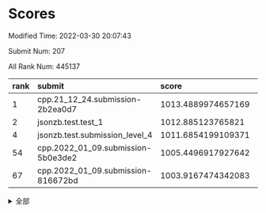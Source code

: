 # Scores

Modified Time: 2022-03-30 20:07:43

Submit Num: 207

All Rank Num: 445137

| rank |               submit               |       score        |       sigma        | pk_num |
| :--- | :--------------------------------- | :----------------- | :----------------- | :----- |
| 1    | cpp.21_12_24.submission-2b2ea0d7   | 1013.4889974657169 | 0.8003002753934388 | 8600   |
| 2    | jsonzb.test.test_1                 | 1012.885123765821  | 0.8166174202209803 | 8603   |
| 4    | jsonzb.test.submission_level_4     | 1011.6854199109371 | 0.8151233203267468 | 8601   |
| 54   | cpp.2022_01_09.submission-5b0e3de2 | 1005.4496917927642 | 0.7290480510264737 | 8607   |
| 67   | cpp.2022_01_09.submission-816672bd | 1003.9167474342083 | 0.7163288154122187 | 8602   |


<details>
<summary>全部</summary>

| rank |                 submit                 |       score        |       sigma        | pk_num |
| :--- | :------------------------------------- | :----------------- | :----------------- | :----- |
| 1    | cpp.21_12_24.submission-2b2ea0d7       | 1013.4889974657169 | 0.8003002753934388 | 8600   |
| 2    | jsonzb.test.test_1                     | 1012.885123765821  | 0.8166174202209803 | 8603   |
| 3    | gobigger.level_3.submission_level_3_33 | 1012.1256356216495 | 0.7764019510770868 | 8600   |
| 4    | jsonzb.test.submission_level_4         | 1011.6854199109371 | 0.8151233203267468 | 8601   |
| 5    | gobigger.level_3.submission_level_3_5  | 1011.518219052085  | 0.7663608837050132 | 8599   |
| 6    | gobigger.level_3.submission_level_3_3  | 1011.4971377583392 | 0.7650518021507585 | 8603   |
| 7    | gobigger.level_3.submission_level_3_39 | 1011.4321728135745 | 0.7543175320011889 | 8605   |
| 8    | gobigger.level_3.submission_level_3_11 | 1011.0579715019497 | 0.7638202465380527 | 8605   |
| 9    | gobigger.level_3.submission_level_3_4  | 1010.9423809564663 | 0.7483044659925893 | 8607   |
| 10   | gobigger.level_3.submission_level_3_29 | 1010.9387593126148 | 0.7576364745163812 | 8600   |
| 11   | gobigger.level_3.submission_level_3_18 | 1010.8967351870496 | 0.7583225267627864 | 8607   |
| 12   | gobigger.level_3.submission_level_3_40 | 1010.8627929972142 | 0.7781909290432486 | 8602   |
| 13   | gobigger.level_3.submission_level_3_17 | 1010.7717742630771 | 0.7712672119780675 | 8599   |
| 14   | gobigger.level_3.submission_level_3_32 | 1010.593694966871  | 0.7656892425687792 | 8604   |
| 15   | gobigger.level_3.submission_level_3_44 | 1010.3682238562964 | 0.7676220971318811 | 8599   |
| 16   | gobigger.level_3.submission_level_3_15 | 1010.3529780699293 | 0.7494118199350844 | 8602   |
| 17   | gobigger.level_3.submission_level_3_13 | 1010.3152110827892 | 0.7741377154770336 | 8601   |
| 18   | gobigger.level_3.submission_level_3_42 | 1010.1778332942378 | 0.7425946545972302 | 8600   |
| 19   | gobigger.level_3.submission_level_3_24 | 1010.1346675006745 | 0.7537013142966311 | 8596   |
| 20   | gobigger.level_3.submission_level_3_41 | 1010.1276624799609 | 0.7668609496303144 | 8603   |
| 21   | gobigger.level_3.submission_level_3_9  | 1010.0970019309372 | 0.7536458955798976 | 8598   |
| 22   | gobigger.level_3.submission_level_3_34 | 1010.0086294299609 | 0.7478745850696976 | 8602   |
| 23   | gobigger.level_3.submission_level_3_37 | 1010.0070614810526 | 0.7460795372438159 | 8603   |
| 24   | gobigger.level_3.submission_level_3_6  | 1009.9391224903434 | 0.7565937246069934 | 8599   |
| 25   | gobigger.level_3.submission_level_3_25 | 1009.9357058770436 | 0.7653859133397898 | 8602   |
| 26   | gobigger.level_3.submission_level_3_19 | 1009.9153429821924 | 0.7224102886047898 | 8604   |
| 27   | gobigger.level_3.submission_level_3_26 | 1009.9039648011768 | 0.7552702595384923 | 8607   |
| 28   | gobigger.level_3.submission_level_3_22 | 1009.8995985311021 | 0.765213870593248  | 8598   |
| 29   | gobigger.level_3.submission_level_3_23 | 1009.875416001953  | 0.7482469227217144 | 8608   |
| 30   | gobigger.level_3.submission_level_3_49 | 1009.869648029841  | 0.7368512374746262 | 8603   |
| 31   | gobigger.level_3.submission_level_3_0  | 1009.8670656413068 | 0.7783281774730888 | 8602   |
| 32   | gobigger.level_3.submission_level_3_46 | 1009.7284567099234 | 0.747968502922957  | 8602   |
| 33   | gobigger.level_3.submission_level_3_8  | 1009.7238086796913 | 0.7422255210105211 | 8601   |
| 34   | gobigger.level_3.submission_level_3_21 | 1009.7176676894763 | 0.7332154141054708 | 8595   |
| 35   | gobigger.level_3.submission_level_3_35 | 1009.6509800944273 | 0.764827041870208  | 8600   |
| 36   | gobigger.level_3.submission_level_3_47 | 1009.6333493505437 | 0.7547571179928938 | 8601   |
| 37   | gobigger.level_3.submission_level_3_2  | 1009.6311240292285 | 0.7432627541054411 | 8599   |
| 38   | gobigger.level_3.submission_level_3_7  | 1009.565039205102  | 0.7811975216066198 | 8597   |
| 39   | gobigger.level_3.submission_level_3_16 | 1009.5308330848098 | 0.741532841951589  | 8602   |
| 40   | gobigger.level_3.submission_level_3_31 | 1009.5145162287042 | 0.7596177793677078 | 8600   |
| 41   | gobigger.level_3.submission_level_3_28 | 1009.505130673742  | 0.7604292912596893 | 8601   |
| 42   | gobigger.level_3.submission_level_3_43 | 1009.4955849741343 | 0.7410406780651191 | 8600   |
| 43   | gobigger.level_3.submission_level_3_38 | 1009.3715119494152 | 0.7547231045672207 | 8605   |
| 44   | gobigger.level_3.submission_level_3_10 | 1009.2919857532231 | 0.757722339959752  | 8601   |
| 45   | gobigger.level_3.submission_level_3_36 | 1009.2369988955053 | 0.7490794055940753 | 8607   |
| 46   | gobigger.level_3.submission_level_3_12 | 1009.2301659058103 | 0.7395619655372954 | 8599   |
| 47   | gobigger.level_3.submission_level_3_20 | 1009.1816834810882 | 0.744038483363516  | 8599   |
| 48   | gobigger.level_3.submission_level_3_14 | 1009.0137441680067 | 0.7333923310988274 | 8597   |
| 49   | gobigger.level_3.submission_level_3_1  | 1008.9876545211222 | 0.7332558519516843 | 8597   |
| 50   | gobigger.level_3.submission_level_3_45 | 1008.9353305723305 | 0.7400270422892772 | 8604   |
| 51   | gobigger.level_3.submission_level_3_30 | 1008.8591503801205 | 0.7471109286459952 | 8603   |
| 52   | gobigger.level_3.submission_level_3_48 | 1008.8361091961698 | 0.7299345749634066 | 8607   |
| 53   | gobigger.level_3.submission_level_3_27 | 1008.7133234714362 | 0.7503087863945365 | 8603   |
| 54   | cpp.2022_01_09.submission-5b0e3de2     | 1005.4496917927642 | 0.7290480510264737 | 8607   |
| 55   | gobigger.level_1.submission_level_1_11 | 1004.7659094965921 | 0.7059488081890222 | 8599   |
| 56   | gobigger.level_1.submission_level_1_8  | 1004.7156184248596 | 0.7210715413561477 | 8604   |
| 57   | gobigger.level_1.submission_level_1_5  | 1004.6348253787779 | 0.7236330987316111 | 8603   |
| 58   | gobigger.level_1.submission_level_1_32 | 1004.6166235244965 | 0.7070205875589493 | 8606   |
| 59   | gobigger.level_1.submission_level_1_14 | 1004.6063459068575 | 0.7132714854918565 | 8604   |
| 60   | gobigger.level_1.submission_level_1_28 | 1004.2307071840567 | 0.713833118079954  | 8605   |
| 61   | gobigger.level_1.submission_level_1_30 | 1004.2133001292964 | 0.7123582797623157 | 8607   |
| 62   | gobigger.level_1.submission_level_1_0  | 1004.1695863697099 | 0.7179234400535752 | 8599   |
| 63   | gobigger.level_1.submission_level_1_20 | 1004.1433829081753 | 0.7174208802188171 | 8593   |
| 64   | gobigger.level_1.submission_level_1_16 | 1004.0929379495788 | 0.7115511096027647 | 8602   |
| 65   | gobigger.level_1.submission_level_1_42 | 1004.0904540348976 | 0.7136396679232315 | 8604   |
| 66   | gobigger.level_1.submission_level_1_31 | 1003.9765113158197 | 0.717389653952638  | 8607   |
| 67   | cpp.2022_01_09.submission-816672bd     | 1003.9167474342083 | 0.7163288154122187 | 8602   |
| 68   | gobigger.level_1.submission_level_1_27 | 1003.9016677472613 | 0.7214284885142551 | 8602   |
| 69   | gobigger.level_1.submission_level_1_15 | 1003.8396791626709 | 0.7137653000023395 | 8597   |
| 70   | gobigger.level_1.submission_level_1_34 | 1003.8135575821346 | 0.7107888859212356 | 8606   |
| 71   | gobigger.level_1.submission_level_1_43 | 1003.7204418619287 | 0.7231973138402591 | 8601   |
| 72   | gobigger.level_1.submission_level_1_23 | 1003.6980966353393 | 0.7127513084980837 | 8601   |
| 73   | gobigger.level_1.submission_level_1_33 | 1003.611306822366  | 0.7138039031803128 | 8604   |
| 74   | gobigger.level_1.submission_level_1_1  | 1003.5505328141019 | 0.7252443761136821 | 8599   |
| 75   | gobigger.level_1.submission_level_1_45 | 1003.3718211679811 | 0.7223683480925732 | 8600   |
| 76   | gobigger.level_1.submission_level_1_41 | 1003.3430800095052 | 0.7228398098023964 | 8598   |
| 77   | gobigger.level_1.submission_level_1_49 | 1003.2696156670986 | 0.7316958499872803 | 8608   |
| 78   | gobigger.level_1.submission_level_1_46 | 1003.2494925527266 | 0.7316272067117535 | 8596   |
| 79   | gobigger.level_1.submission_level_1_29 | 1003.2275043463118 | 0.7078037968638341 | 8600   |
| 80   | gobigger.level_1.submission_level_1_10 | 1003.1663387231346 | 0.7128672376379352 | 8601   |
| 81   | gobigger.level_1.submission_level_1_18 | 1003.1562527826624 | 0.7225086277271969 | 8602   |
| 82   | gobigger.level_1.submission_level_1_48 | 1003.1482845892759 | 0.7103244278023298 | 8601   |
| 83   | gobigger.level_1.submission_level_1_26 | 1003.1348527857562 | 0.713105181610894  | 8599   |
| 84   | gobigger.level_1.submission_level_1_12 | 1003.109798148282  | 0.7211351337174113 | 8605   |
| 85   | gobigger.level_1.submission_level_1_39 | 1003.0990494710769 | 0.7196147352624275 | 8601   |
| 86   | gobigger.level_1.submission_level_1_9  | 1003.0718760720455 | 0.7194345162441388 | 8600   |
| 87   | gobigger.level_1.submission_level_1_44 | 1003.0607054576952 | 0.7257997025587329 | 8597   |
| 88   | gobigger.level_1.submission_level_1_17 | 1003.0369529674947 | 0.704749161500127  | 8601   |
| 89   | gobigger.level_1.submission_level_1_19 | 1003.0312542597453 | 0.7066926702003553 | 8597   |
| 90   | gobigger.level_1.submission_level_1_6  | 1002.9720719909561 | 0.720185929267012  | 8603   |
| 91   | gobigger.level_1.submission_level_1_47 | 1002.9609096683505 | 0.7148789591624376 | 8603   |
| 92   | gobigger.level_1.submission_level_1_24 | 1002.9028532991655 | 0.7106073611890926 | 8604   |
| 93   | gobigger.level_1.submission_level_1_4  | 1002.8894164522952 | 0.7155720309217215 | 8603   |
| 94   | gobigger.level_1.submission_level_1_36 | 1002.7772758581276 | 0.7195134597451482 | 8607   |
| 95   | gobigger.level_1.submission_level_1_38 | 1002.7076074447544 | 0.7185752015218746 | 8596   |
| 96   | gobigger.level_1.submission_level_1_21 | 1002.6631188763888 | 0.7133008269898571 | 8605   |
| 97   | gobigger.level_1.submission_level_1_2  | 1002.6203147264586 | 0.7141128073668159 | 8603   |
| 98   | gobigger.level_1.submission_level_1_7  | 1002.5599376642454 | 0.7092519207779661 | 8602   |
| 99   | gobigger.level_1.submission_level_1_25 | 1002.548755942803  | 0.7169971657122118 | 8598   |
| 100  | gobigger.level_1.submission_level_1_40 | 1002.4498551424898 | 0.7199872819544465 | 8602   |
| 101  | gobigger.level_1.submission_level_1_37 | 1002.4048016037384 | 0.7055164803759081 | 8603   |
| 102  | gobigger.level_1.submission_level_1_22 | 1002.3340375258931 | 0.7185044452834204 | 8603   |
| 103  | gobigger.level_1.submission_level_1_13 | 1002.3075151126484 | 0.7158022728777814 | 8598   |
| 104  | gobigger.level_1.submission_level_1_3  | 1002.034316552467  | 0.7063564873515693 | 8600   |
| 105  | gobigger.level_1.submission_level_1_35 | 1001.9791502445024 | 0.7083598837617247 | 8601   |
| 106  | gobigger.random.submission_random_44   | 997.2165773780679  | 0.7093549802755129 | 8599   |
| 107  | gobigger.random.submission_random_10   | 997.1001667062804  | 0.6991109438827232 | 8604   |
| 108  | gobigger.random.submission_random_12   | 996.8221027285294  | 0.7073842290752109 | 8600   |
| 109  | gobigger.random.submission_random_1    | 996.5954286452239  | 0.7107939286069503 | 8608   |
| 110  | gobigger.random.submission_random_29   | 996.5857731871114  | 0.7019490467662228 | 8600   |
| 111  | gobigger.random.submission_random_32   | 996.5538703469026  | 0.7011663920629295 | 8599   |
| 112  | gobigger.random.submission_random_3    | 996.4910103386949  | 0.7141426644255321 | 8609   |
| 113  | gobigger.random.submission_random_26   | 996.4702088604608  | 0.699051340081498  | 8604   |
| 114  | gobigger.random.submission_random_15   | 996.4657714964135  | 0.7084896427968254 | 8596   |
| 115  | gobigger.random.submission_random_7    | 996.4643570626727  | 0.7099861168113513 | 8605   |
| 116  | gobigger.random.submission_random_31   | 996.4464703557691  | 0.7068175330737294 | 8604   |
| 117  | gobigger.random.submission_random_23   | 996.4318015405811  | 0.7087020771545132 | 8601   |
| 118  | gobigger.random.submission_random_49   | 996.402744288139   | 0.6952474555393187 | 8597   |
| 119  | gobigger.random.submission_random_22   | 996.3875713473502  | 0.7062634023112745 | 8608   |
| 120  | gobigger.random.submission_random_16   | 996.3581842069278  | 0.7122388306765585 | 8601   |
| 121  | gobigger.random.submission_random_19   | 996.325997603991   | 0.7031100655647085 | 8605   |
| 122  | gobigger.random.submission_random_46   | 996.2762344240659  | 0.7050504811695217 | 8603   |
| 123  | gobigger.random.submission_random_47   | 996.2058011728293  | 0.7086776907089112 | 8597   |
| 124  | gobigger.random.submission_random_9    | 996.1767412990548  | 0.7121057638688197 | 8602   |
| 125  | gobigger.random.submission_random_48   | 996.1442326853958  | 0.7155988664239578 | 8606   |
| 126  | gobigger.random.submission_random_41   | 996.1370377470766  | 0.7109579124647207 | 8603   |
| 127  | gobigger.random.submission_random_0    | 996.0765726981308  | 0.7006048458950187 | 8597   |
| 128  | gobigger.random.submission_random_37   | 996.0737904182229  | 0.7094643035395473 | 8598   |
| 129  | gobigger.random.submission_random_30   | 996.0666677161865  | 0.71533559505273   | 8599   |
| 130  | gobigger.random.submission_random_2    | 996.0327504161049  | 0.7180412738111883 | 8603   |
| 131  | gobigger.random.submission_random_4    | 996.0152056102152  | 0.7147635515330207 | 8597   |
| 132  | gobigger.random.submission_random_5    | 995.9413823384198  | 0.7181093121314595 | 8604   |
| 133  | gobigger.random.submission_random_27   | 995.8053728159059  | 0.6955524249542593 | 8600   |
| 134  | gobigger.random.submission_random_18   | 995.7077344023473  | 0.7185189248640066 | 8596   |
| 135  | gobigger.random.submission_random_8    | 995.6823606970598  | 0.698053413686572  | 8597   |
| 136  | gobigger.random.submission_random_36   | 995.6724671444268  | 0.7035125711372393 | 8600   |
| 137  | gobigger.random.submission_random_35   | 995.6377156344364  | 0.7053470848416618 | 8603   |
| 138  | gobigger.random.submission_random_39   | 995.6354867363467  | 0.7052296230605146 | 8601   |
| 139  | gobigger.random.submission_random_43   | 995.6021967510405  | 0.7206510760356657 | 8599   |
| 140  | gobigger.random.submission_random_25   | 995.5931580099465  | 0.7202882694342069 | 8602   |
| 141  | gobigger.random.submission_random_17   | 995.4924156133756  | 0.7113270011265138 | 8604   |
| 142  | gobigger.random.submission_random_38   | 995.4862511324499  | 0.7241027238408787 | 8597   |
| 143  | gobigger.random.submission_random_13   | 995.4592921921611  | 0.7065270233668267 | 8605   |
| 144  | gobigger.random.submission_random_24   | 995.4272491807064  | 0.6964423936063522 | 8601   |
| 145  | gobigger.random.submission_random_20   | 995.3974323253547  | 0.7292721873375908 | 8601   |
| 146  | gobigger.random.submission_random_42   | 995.391521914056   | 0.7278404891732985 | 8602   |
| 147  | gobigger.random.submission_random_11   | 995.3873540312337  | 0.7135281377756274 | 8604   |
| 148  | gobigger.random.submission_random_6    | 995.3690823303094  | 0.6980449057350121 | 8600   |
| 149  | gobigger.random.submission_random_34   | 995.3618002514701  | 0.7090391576780352 | 8605   |
| 150  | gobigger.random.submission_random_45   | 995.2643656809648  | 0.7056636435097983 | 8604   |
| 151  | gobigger.random.submission_random_21   | 995.2620317476071  | 0.7137193891886587 | 8603   |
| 152  | gobigger.random.submission_random_14   | 995.24019776078    | 0.7158888390520667 | 8603   |
| 153  | gobigger.random.submission_random_28   | 995.0446561529801  | 0.7080407322760398 | 8597   |
| 154  | gobigger.random.submission_random_33   | 995.0380662565971  | 0.7151561428191028 | 8602   |
| 155  | gobigger.random.submission_random_40   | 994.8417001815855  | 0.7179203450921267 | 8603   |
| 156  | gobigger.level_2.submission_level_2_42 | 993.8448138483143  | 0.7385770017813843 | 8602   |
| 157  | gobigger.level_2.submission_level_2_13 | 993.802345337745   | 0.7426999602940139 | 8601   |
| 158  | gobigger.level_2.submission_level_2_46 | 993.7681062290187  | 0.7382400083103927 | 8598   |
| 159  | gobigger.level_2.submission_level_2_38 | 993.4960954719808  | 0.7505713443698743 | 8607   |
| 160  | gobigger.level_2.submission_level_2_31 | 993.4875014502654  | 0.7483588727945899 | 8602   |
| 161  | gobigger.level_2.submission_level_2_6  | 993.3979844491877  | 0.7329684129131956 | 8601   |
| 162  | gobigger.level_2.submission_level_2_30 | 993.2975547824917  | 0.739625008330822  | 8602   |
| 163  | gobigger.level_2.submission_level_2_47 | 993.2593325319926  | 0.7357779653856341 | 8602   |
| 164  | gobigger.level_2.submission_level_2_20 | 992.851944898968   | 0.7378494694949499 | 8601   |
| 165  | gobigger.level_2.submission_level_2_45 | 992.8481191262142  | 0.7360919900819739 | 8595   |
| 166  | gobigger.level_2.submission_level_2_29 | 992.8238726300395  | 0.7520047467821809 | 8602   |
| 167  | gobigger.level_2.submission_level_2_8  | 992.7646327920991  | 0.7399108650206827 | 8602   |
| 168  | gobigger.level_2.submission_level_2_35 | 992.7491156511967  | 0.7389270234988617 | 8605   |
| 169  | gobigger.level_2.submission_level_2_1  | 992.7285395249303  | 0.7458519383743957 | 8609   |
| 170  | gobigger.level_2.submission_level_2_23 | 992.6838106256246  | 0.7344919956920598 | 8603   |
| 171  | gobigger.level_2.submission_level_2_18 | 992.6529233219463  | 0.7469856630632011 | 8602   |
| 172  | gobigger.level_2.submission_level_2_5  | 992.5974630932986  | 0.7310979464965159 | 8602   |
| 173  | gobigger.level_2.submission_level_2_14 | 992.5600566696122  | 0.7312993685389099 | 8609   |
| 174  | gobigger.level_2.submission_level_2_24 | 992.4471501430917  | 0.7430398270442677 | 8604   |
| 175  | gobigger.level_2.submission_level_2_2  | 992.4305050006633  | 0.7462353560175559 | 8600   |
| 176  | gobigger.level_2.submission_level_2_4  | 992.3775845949617  | 0.7347764210482642 | 8603   |
| 177  | gobigger.level_2.submission_level_2_28 | 992.3657524219692  | 0.7353728372366417 | 8601   |
| 178  | gobigger.level_2.submission_level_2_0  | 992.3547325267862  | 0.7519247686378325 | 8599   |
| 179  | gobigger.level_2.submission_level_2_19 | 992.3492170991915  | 0.7512722094928488 | 8601   |
| 180  | gobigger.level_2.submission_level_2_33 | 992.2938866063034  | 0.7249926770965365 | 8602   |
| 181  | gobigger.level_2.submission_level_2_17 | 992.28767993022    | 0.7331948966533394 | 8598   |
| 182  | gobigger.level_2.submission_level_2_44 | 992.2006195548569  | 0.736776514861616  | 8601   |
| 183  | gobigger.level_2.submission_level_2_25 | 992.1622125825928  | 0.746521289835168  | 8604   |
| 184  | gobigger.level_2.submission_level_2_36 | 992.0879216063038  | 0.738887354965235  | 8602   |
| 185  | gobigger.level_2.submission_level_2_3  | 991.9022070515771  | 0.7667770047746165 | 8599   |
| 186  | gobigger.level_2.submission_level_2_41 | 991.858822996172   | 0.7473346997295166 | 8602   |
| 187  | gobigger.level_2.submission_level_2_34 | 991.8172634041673  | 0.7390262727531101 | 8598   |
| 188  | gobigger.level_2.submission_level_2_15 | 991.651373016776   | 0.7572321483932098 | 8606   |
| 189  | gobigger.level_2.submission_level_2_32 | 991.6307569508928  | 0.7458149660142886 | 8608   |
| 190  | gobigger.level_2.submission_level_2_21 | 991.6158916452232  | 0.7449464552259794 | 8598   |
| 191  | gobigger.level_2.submission_level_2_12 | 991.5611414474469  | 0.7432392815388355 | 8599   |
| 192  | gobigger.level_2.submission_level_2_22 | 991.505259146405   | 0.7624026175598079 | 8604   |
| 193  | gobigger.level_2.submission_level_2_43 | 991.4547729596385  | 0.7581322542843716 | 8603   |
| 194  | gobigger.level_2.submission_level_2_40 | 991.391422366944   | 0.7463597523346929 | 8605   |
| 195  | gobigger.level_2.submission_level_2_11 | 991.3828551185052  | 0.762020755212745  | 8601   |
| 196  | gobigger.level_2.submission_level_2_9  | 991.3654216195699  | 0.7473815877297781 | 8602   |
| 197  | gobigger.level_2.submission_level_2_49 | 991.3402398780888  | 0.7368315586258268 | 8597   |
| 198  | gobigger.level_2.submission_level_2_7  | 991.3388349768023  | 0.7495752432546581 | 8594   |
| 199  | gobigger.level_2.submission_level_2_16 | 991.3205090200679  | 0.7473574817966492 | 8603   |
| 200  | gobigger.level_2.submission_level_2_39 | 991.1873355872066  | 0.7777438360268086 | 8607   |
| 201  | gobigger.level_2.submission_level_2_48 | 991.1067198458094  | 0.7476750367719992 | 8607   |
| 202  | gobigger.level_2.submission_level_2_10 | 990.9565141170561  | 0.7497899410717479 | 8604   |
| 203  | gobigger.level_2.submission_level_2_27 | 990.7703472201032  | 0.768450669302507  | 8606   |
| 204  | gobigger.level_2.submission_level_2_37 | 990.7522745942064  | 0.7555184725490285 | 8596   |
| 205  | gobigger.level_2.submission_level_2_26 | 990.6526873351163  | 0.770864144181997  | 8604   |
| 206  | gobigger.none.submission_none_1        | 977.1535664997828  | 1.4655994677192783 | 8600   |
| 207  | gobigger.none.submission_none_0        | 976.5114817301748  | 1.4181797036638506 | 8599   |

</details>